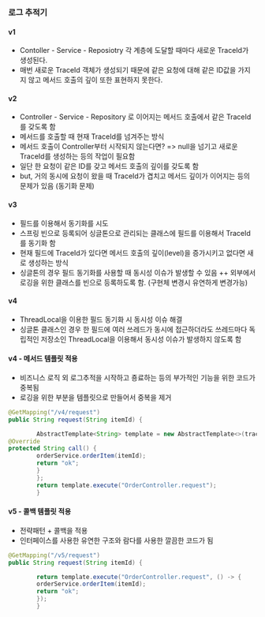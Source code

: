 
### 로그 추적기

#### v1
- Contoller - Service - Reposiotry 각 계층에 도달할 때마다 새로운 TraceId가 생성된다.
- 매번 새로운 TraceId 객체가 생성되기 때문에 같은 요청에 대해 같은 ID값을 가지지 않고 메서드 호출의 깊이 또한 표현하지 못한다.

#### v2
- Controller - Service - Repository 로 이어지는 메서드 호출에서 같은 TraceId를 갖도록 함
- 메서드를 호출할 때 현재 TraceId를 넘겨주는 방식
- 메서드 호출이 Controller부터 시작되지 않는다면? => null을 넘기고 새로운 TraceId를 생성하는 등의 작업이 필요함
- 일단 한 요청이 같은 ID를 갖고 메서드 호출의 깊이를 갖도록 함
- but, 거의 동시에 요청이 왔을 때 TraceId가 겹치고 메서드 깊이가 이어지는 등의 문제가 있음 (동기화 문제)

#### v3
- 필드를 이용해서 동기화를 시도
- 스프링 빈으로 등록되어 싱글톤으로 관리되는 클래스에 필드를 이용해서 TraceId를 동기화 함
- 현재 필드에 TraceId가 있다면 메서드 호출의 깊이(level)을 증가시키고 없다면 새로 생성하는 방식
- 싱글톤의 경우 필드 동기화를 사용할 때 동시성 이슈가 발생할 수 있음
  ++ 외부에서 로깅을 위한 클래스를 빈으로 등록하도록 함. (구현체 변경시 유연하게 변경가능)

#### v4
- ThreadLocal을 이용한 필드 동기화 시 동시성 이슈 해결
- 싱글톤 클래스인 경우 한 필드에 여러 쓰레드가 동시에 접근하더라도 쓰레드마다 독립적인 저장소인 ThreadLocal을 이용해서 동시성 이슈가 발생하지 않도록 함

#### v4 - 메서드 템플릿 적용
- 비즈니스 로직 외 로그추적을 시작하고 죵료하는 등의 부가적인 기능을 위한 코드가 중복됨
- 로깅을 위한 부분을 템플릿으로 만들어서 중복을 제거
```java
@GetMapping("/v4/request")
public String request(String itemId) {

        AbstractTemplate<String> template = new AbstractTemplate<>(trace) {
@Override
protected String call() {
        orderService.orderItem(itemId);
        return "ok";
        }
        };
        return template.execute("OrderController.request");
        }
```

#### v5 - 콜백 템플릿 적용
- 전략패턴 + 콜백을 적용
- 인터페이스를 사용한 유연한 구조와 람다를 사용한 깔끔한 코드가 됨
```java
@GetMapping("/v5/request")
public String request(String itemId) {

        return template.execute("OrderController.request", () -> {
        orderService.orderItem(itemId);
        return "ok";
        });
        }
```